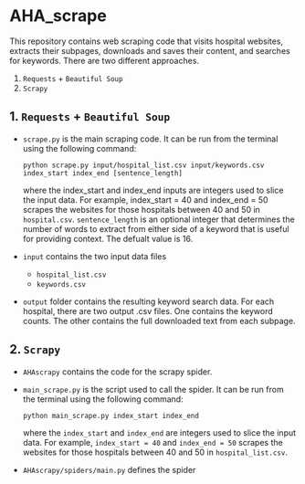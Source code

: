 # AHA_scrape

This repository contains web scraping code that visits hospital websites, extracts their subpages, downloads and saves their content, and searches for keywords. There are two different approaches.

1. `Requests` + `Beautiful Soup`
2. `Scrapy`

## 1. `Requests` + `Beautiful Soup`

- `scrape.py` is the main scraping code. It can be run from the terminal using the following command:

	`python scrape.py input/hospital_list.csv input/keywords.csv index_start index_end [sentence_length]`

	where the index_start and index_end inputs are integers used to slice the input data. For example, index_start = 40 and index_end = 50 scrapes the websites for those hospitals between 40 and 50 in `hospital.csv`. `sentence_length` is an optional integer that determines the number of words to extract from either side of a keyword that is useful for providing context. The defualt value is 16.


- `input` contains the two input data files
	- `hospital_list.csv`
	- `keywords.csv`

- `output` folder contains the resulting keyword search data. For each hospital, there are two output .csv files. One contains the keyword counts. The other contains the full downloaded text from each subpage.

## 2. `Scrapy`

- `AHAscrapy` contains the code for the scrapy spider.

- `main_scrape.py` is the script used to call the spider. It can be run from the terminal using the following command:
		
	`python main_scrape.py index_start index_end`

	where the `index_start` and `index_end` are integers used to slice the input data. For example, `index_start = 40` and `index_end = 50` scrapes the websites for those hospitals between 40 and 50 in `hospital_list.csv`.

- `AHAscrapy/spiders/main.py` defines the spider 
